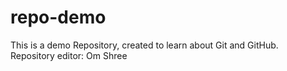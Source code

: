 # repo-demo
This is a demo Repository, created to learn about Git and GitHub.
<br>
Repository editor: Om Shree
